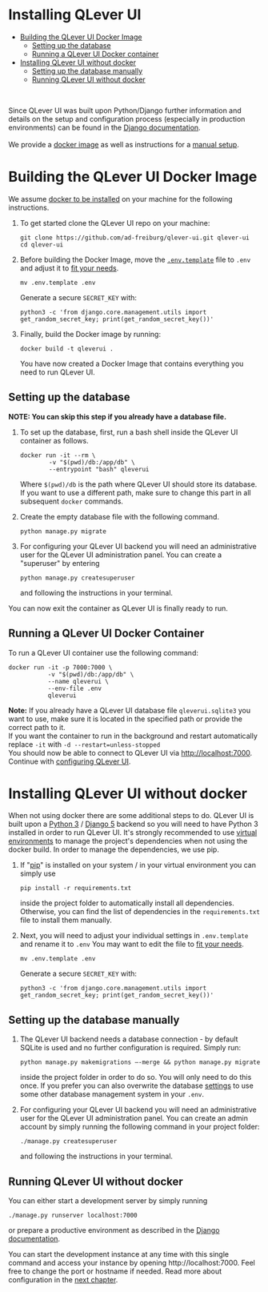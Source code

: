 # Installing QLever UI
* [Building the QLever UI Docker Image](#building-the-qlever-ui-docker-container)
    * [Setting up the database](#setting-up-the-database)
    * [Running a QLever UI Docker container](#running-a-qlever-ui-docker-container)
* [Installing QLever UI without docker](#installing-qlever-ui-without-docker)
    * [Setting up the database manually](#setting-up-the-database-manually)
    * [Running QLever UI without docker](#running-qlever-ui-without-docker)

<br>

Since QLever UI was built upon Python/Django further information and details on the setup and configuration process (especially in production environments) can be found in the [Django documentation](https://docs.djangoproject.com/en/5.1/).
<br><br>
We provide a [docker image](#building-the-qlever-ui-docker-container) as well as instructions for a [manual setup](#installing-qlever-ui-without-docker).
<br>

# Building the QLever UI Docker Image
We assume [docker to be installed](https://docs.docker.com/get-docker/) on your machine for the following instructions. 
1. To get started clone the QLever UI repo on your machine:
    ```shell
    git clone https://github.com/ad-freiburg/qlever-ui.git qlever-ui
    cd qlever-ui
    ```
2. Before building the Docker Image, move the [`.env.template`](.env.template) file to `.env` and adjust it to [fit your needs](https://docs.djangoproject.com/en/5.1/ref/settings/).
    ```shell
    mv .env.template .env
    ```
   Generate a secure `SECRET_KEY` with:
   ```shell
   python3 -c 'from django.core.management.utils import get_random_secret_key; print(get_random_secret_key())'
   ```
3. Finally, build the Docker image by running:
    ```shell
    docker build -t qleverui .
    ```
    You have now created a Docker Image that contains everything you need to run QLever UI.

## Setting up the database
__NOTE: You can skip this step if you already have a database file.__  

1. To set up the database, first, run a bash shell inside the QLever UI container as follows.
    ```shell
    docker run -it --rm \
            -v "$(pwd)/db:/app/db" \
            --entrypoint "bash" qleverui
    ```
    Where `$(pwd)/db` is the path where QLever UI should store its database. If you want to use a different path, make sure to change this part in all subsequent `docker` commands.

2. Create the empty database file with the following command.
    ```shell
    python manage.py migrate
    ```
3. For configuring your QLever UI backend you will need an administrative user for the QLever UI administration panel. You can create a "superuser" by entering
    ```shell
    python manage.py createsuperuser
    ```
    and following the instructions in your terminal.  

You can now exit the container as QLever UI is finally ready to run.
## Running a QLever UI Docker Container
To run a QLever UI container use the following command:
```shell
docker run -it -p 7000:7000 \
           -v "$(pwd)/db:/app/db" \
           --name qleverui \
           --env-file .env
           qleverui
``` 
__Note:__ If you already have a QLever UI database file `qleverui.sqlite3` you want to use, make sure it is located in the specified path or provide the correct path to it.  
If you want the container to run in the background and restart automatically replace `-it` with `-d --restart=unless-stopped`  
You should now be able to connect to QLever UI via <http://localhost:7000>. Continue with [configuring QLever UI](./configure_qleverui.md).


# Installing QLever UI without docker
When not using docker there are some additional steps to do. QLever UI is built upon a [Python 3](https://www.python.org/downloads/) / [Django 5](https://www.djangoproject.com/) backend so you will need to have Python 3 installed in order to run QLever UI. It's strongly recommended to use [virtual environments](https://docs.python.org/3/library/venv.html) to manage the project's dependencies when not using the docker build. In order to manage the dependencies, we use pip.

1. If "[pip](https://pypi.org/project/pip/)" is installed on your system / in your virtual environment you can simply use 
    ```shell
    pip install -r requirements.txt
    ```
    inside the project folder to automatically install all dependencies. Otherwise, you can find the list of dependencies in the `requirements.txt` file to install them manually.

2. Next, you will need to adjust your individual settings in `.env.template` and rename it to `.env` You may want to edit the file to [fit your needs](https://docs.djangoproject.com/en/5.1/ref/settings/). 
    ```shell
    mv .env.template .env
    ```
   Generate a secure `SECRET_KEY` with:
   ```shell
   python3 -c 'from django.core.management.utils import get_random_secret_key; print(get_random_secret_key())'
   ```

## Setting up the database manually
1. The QLever UI backend needs a database connection - by default SQLite is used and no further configuration is required. Simply run:
    ```shell
    python manage.py makemigrations —-merge && python manage.py migrate
    ```
    inside the project folder in order to do so. You will only need to do this once. If you prefer you can also overwrite the database [settings](https://docs.djangoproject.com/en/5.1/ref/settings/) to use some other database management system in your `.env`.

2. For configuring your QLever UI backend you will need an administrative user for the QLever UI administration panel. You can create an admin account by simply running the following command in your project folder: 
    ```shell
    ./manage.py createsuperuser
    ```
    and following the instructions in your terminal.  
## Running QLever UI without docker
You can either start a development server by simply running
```shell
./manage.py runserver localhost:7000
```
or prepare a productive environment as described in the [Django documentation](https://docs.djangoproject.com/en/5.1/).

You can start the development instance at any time with this single command and access your instance by opening http://localhost:7000. Feel free to change the port or hostname if needed.
Read more about configuration in the [next chapter](./configure_qleverui.md).
